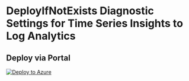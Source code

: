 # DeployIfNotExists Diagnostic Settings for Time Series Insights to Log Analytics


## Deploy via Portal

[![Deploy to Azure](http://azuredeploy.net/deploybutton.png)](https://portal.azure.com/#blade/Microsoft_Azure_Policy/CreatePolicyDefinitionBlade/uri/https%3A%2F%2Fraw.githubusercontent.com%2Fsixtencyber%2FAzure-Policies%2Fmain%2FLog_Analytics%2Ftime-series-insights-to-loganalytics%2Fdeploy-diagnostic-settings-timeSeries-to-loganalytics.json)

